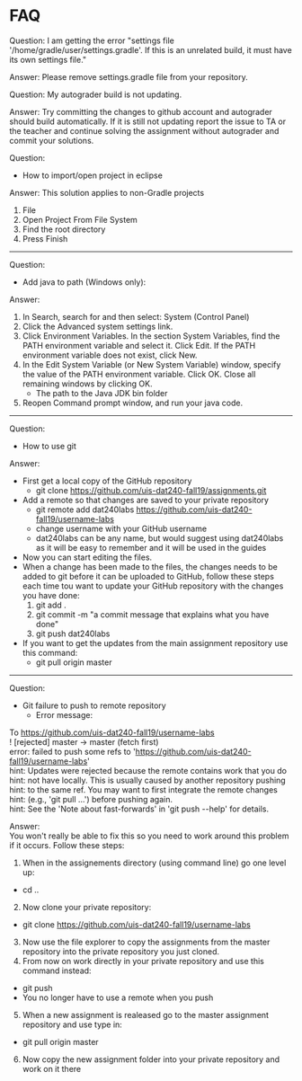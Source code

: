 # FAQ

Question: I am getting the error "settings file '/home/gradle/user/settings.gradle'. If this is an unrelated build, it must have its own settings file."

Answer: Please remove settings.gradle file from your repository.

Question:
My autograder build is not updating.

Answer:
Try committing the changes to github account and autograder should build automatically. If it is still not updating report the issue to TA or the teacher and continue solving the assignment without autograder and commit your solutions.



Question:
- How to import/open project in eclipse

Answer:
This solution applies to non-Gradle projects
1. File
2. Open Project From File System
3. Find the root directory
4. Press Finish
____
Question:
- Add java to path (Windows only):

Answer:
1. In Search, search for and then select: System (Control Panel)
2. Click the Advanced system settings link.
3. Click Environment Variables. In the section System Variables, find the PATH environment variable and select it. Click Edit. If the PATH environment variable does not exist, click New.
4. In the Edit System Variable (or New System Variable) window, specify the value of the PATH environment variable. Click OK. Close all remaining windows by clicking OK.
    - The path to the Java JDK bin folder
5. Reopen Command prompt window, and run your java code.

____
Question:
- How to use git

Answer:
- First get a local copy of the GitHub repository
  - git clone https://github.com/uis-dat240-fall19/assignments.git
- Add a remote so that changes are saved to your private repository
  - git remote add dat240labs https://github.com/uis-dat240-fall19/username-labs
  - change username with your GitHub username
  - dat240labs can be any name, but would suggest using dat240labs as it will be easy to remember and it will be used in the guides
- Now you can start editing the files.
- When a change has been made to the files, the changes needs to be added to git before it can be uploaded to GitHub, follow these steps each time tou want to update your GitHub repository with the changes you have done:
  1. git add .
  2. git commit -m "a commit message that explains what you have done"
  3. git push dat240labs
- If you want to get the updates from the main assignment repository use this command:
  - git pull origin master
  
___
Question:
- Git failure to push to remote repository
  - Error message:

To https://github.com/uis-dat240-fall19/username-labs  
! [rejected] master -> master (fetch first)  
error: failed to push some refs to 'https://github.com/uis-dat240-fall19/username-labs'  
hint: Updates were rejected because the remote contains work that you do  
hint: not have locally. This is usually caused by another repository pushing  
hint: to the same ref. You may want to first integrate the remote changes  
hint: (e.g., 'git pull ...') before pushing again.  
hint: See the 'Note about fast-forwards' in 'git push --help' for details.  

Answer:  
You won't really be able to fix this so you need to work around this problem if it occurs.
Follow these steps:
1. When in the assignements directory (using command line) go one level up:
  - cd ..
2. Now clone your private repository:
  - git clone https://github.com/uis-dat240-fall19/username-labs
3. Now use the file explorer to copy the assignments from the master repository into the private repository you just cloned.
4. From now on work directly in your private repository and use this command instead:
  - git push
  - You no longer have to use a remote when you push
5. When a new assignment is realeased go to the master assignment repository and use type in:
  - git pull origin master
6. Now copy the new assignment folder into your private repository and work on it there
